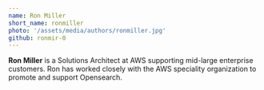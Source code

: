 ```yaml
---
name: Ron Miller
short_name: ronmiller
photo: '/assets/media/authors/ronmiller.jpg'
github: ronmir-0
---
```


**Ron Miller** is a Solutions Architect at AWS supporting mid-large enterprise customers. Ron has worked closely with the AWS speciality organization to promote and support Opensearch. 

